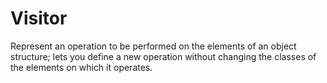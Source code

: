 # Visitor

Represent an operation to be performed on the elements of an object structure; lets you define a new operation without changing the classes of the elements on which it operates.